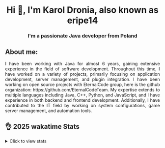 <div align="left">
  <h1 align="center">Hi 👋, I'm Karol Dronia, also known as eripe14</h1>
  <h3 align="center">I'm a passionate Java developer from Poland</h3>

  <h2 align="left">About me:</h1>
  <p align = "justify">I have been working with Java for almost 6 years, gaining extensive experience in the field of software development. Throughout this time, I have worked on a variety of projects, primarily focusing on application development, server management, and plugin integration. I have been working on open source projects with EternalCode group, here is the github organization: https://github.com/EternalCodeTeam.  My expertise extends to multiple languages including Java, C++, Python, and JavaScript, and I have experience in both backend and frontend development. Additionally, I have contributed to the IT field by working on system configurations, game server management, and automation tools.</p>
  
  
  <h2>👌 2025 wakatime Stats</h2>
  <details>
    <summary>Click to view stats</summary>
    <img src="https://wakatime.com/share/@Dronia/2563390c-96b4-4173-a3e5-73eea3f35c11.svg" width=800px>
  </details>
</div>
